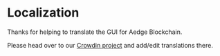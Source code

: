 # Localization

Thanks for helping to translate the GUI for Aedge Blockchain.

Please head over to our [Crowdin project](https://crowdin.com/project/aedge-blockchain/) and add/edit translations there.
